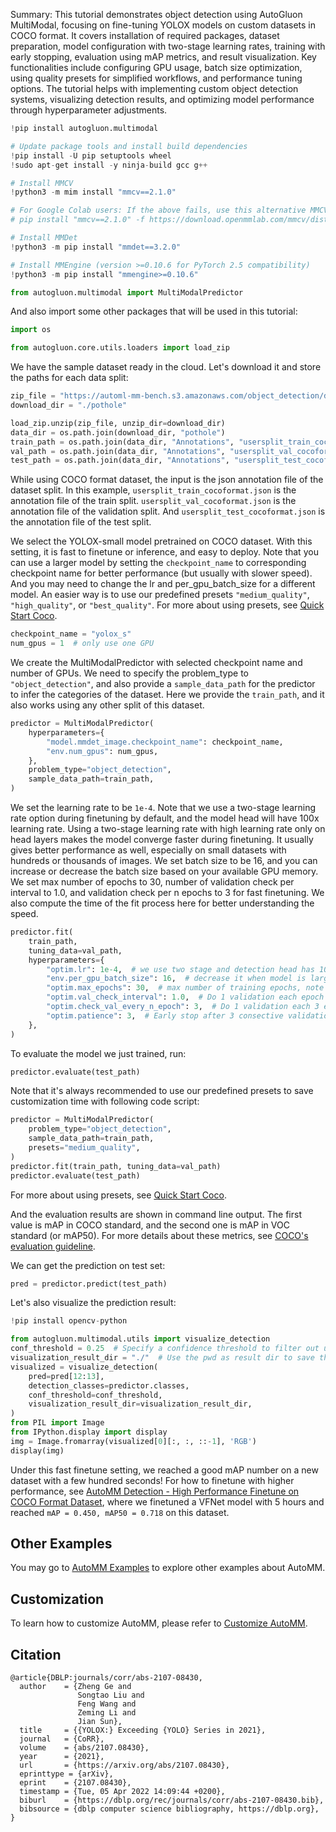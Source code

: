 Summary: This tutorial demonstrates object detection using AutoGluon MultiModal, focusing on fine-tuning YOLOX models on custom datasets in COCO format. It covers installation of required packages, dataset preparation, model configuration with two-stage learning rates, training with early stopping, evaluation using mAP metrics, and result visualization. Key functionalities include configuring GPU usage, batch size optimization, using quality presets for simplified workflows, and performance tuning options. The tutorial helps with implementing custom object detection systems, visualizing detection results, and optimizing model performance through hyperparameter adjustments.

```python
!pip install autogluon.multimodal
```


```python
# Update package tools and install build dependencies
!pip install -U pip setuptools wheel
!sudo apt-get install -y ninja-build gcc g++

# Install MMCV
!python3 -m mim install "mmcv==2.1.0"

# For Google Colab users: If the above fails, use this alternative MMCV installation
# pip install "mmcv==2.1.0" -f https://download.openmmlab.com/mmcv/dist/cu121/torch2.1.0/index.html

# Install MMDet
!python3 -m pip install "mmdet==3.2.0"

# Install MMEngine (version >=0.10.6 for PyTorch 2.5 compatibility)
!python3 -m pip install "mmengine>=0.10.6"
```


```python
from autogluon.multimodal import MultiModalPredictor
```

And also import some other packages that will be used in this tutorial:


```python
import os

from autogluon.core.utils.loaders import load_zip
```

We have the sample dataset ready in the cloud. Let's download it and store the paths for each data split:


```python
zip_file = "https://automl-mm-bench.s3.amazonaws.com/object_detection/dataset/pothole.zip"
download_dir = "./pothole"

load_zip.unzip(zip_file, unzip_dir=download_dir)
data_dir = os.path.join(download_dir, "pothole")
train_path = os.path.join(data_dir, "Annotations", "usersplit_train_cocoformat.json")
val_path = os.path.join(data_dir, "Annotations", "usersplit_val_cocoformat.json")
test_path = os.path.join(data_dir, "Annotations", "usersplit_test_cocoformat.json")
```

While using COCO format dataset, the input is the json annotation file of the dataset split.
In this example, `usersplit_train_cocoformat.json` is the annotation file of the train split.
`usersplit_val_cocoformat.json` is the annotation file of the validation split.
And `usersplit_test_cocoformat.json` is the annotation file of the test split.

We select the YOLOX-small model pretrained on COCO dataset. With this setting, it is fast to finetune or inference,
and easy to deploy. Note that you can use a larger model by setting the `checkpoint_name` to corresponding checkpoint name for better performance (but usually with slower speed).
And you may need to change the lr and per_gpu_batch_size for a different model.
An easier way is to use our predefined presets `"medium_quality"`, `"high_quality"`, or `"best_quality"`.
For more about using presets, see [Quick Start Coco](../quick_start/quick_start_coco).



```python
checkpoint_name = "yolox_s"
num_gpus = 1  # only use one GPU
```

We create the MultiModalPredictor with selected checkpoint name and number of GPUs.
We need to specify the problem_type to `"object_detection"`,
and also provide a `sample_data_path` for the predictor to infer the categories of the dataset.
Here we provide the `train_path`, and it also works using any other split of this dataset.


```python
predictor = MultiModalPredictor(
    hyperparameters={
        "model.mmdet_image.checkpoint_name": checkpoint_name,
        "env.num_gpus": num_gpus,
    },
    problem_type="object_detection",
    sample_data_path=train_path,
)
```

We set the learning rate to be `1e-4`.
Note that we use a two-stage learning rate option during finetuning by default,
and the model head will have 100x learning rate.
Using a two-stage learning rate with high learning rate only on head layers makes
the model converge faster during finetuning. It usually gives better performance as well,
especially on small datasets with hundreds or thousands of images.
We set batch size to be 16, and you can increase or decrease the batch size based on your available GPU memory.
We set max number of epochs to 30, number of validation check per interval to 1.0,
and validation check per n epochs to 3 for fast finetuning.
We also compute the time of the fit process here for better understanding the speed.


```python
predictor.fit(
    train_path,
    tuning_data=val_path,
    hyperparameters={
        "optim.lr": 1e-4,  # we use two stage and detection head has 100x lr
        "env.per_gpu_batch_size": 16,  # decrease it when model is large or GPU memory is small
        "optim.max_epochs": 30,  # max number of training epochs, note that we may early stop before this based on validation setting
        "optim.val_check_interval": 1.0,  # Do 1 validation each epoch
        "optim.check_val_every_n_epoch": 3,  # Do 1 validation each 3 epochs
        "optim.patience": 3,  # Early stop after 3 consective validations are not the best
    },
)
```

To evaluate the model we just trained, run:


```python
predictor.evaluate(test_path)
```

Note that it's always recommended to use our predefined presets to save customization time with following code script:

```python
predictor = MultiModalPredictor(
    problem_type="object_detection",
    sample_data_path=train_path,
    presets="medium_quality",
)
predictor.fit(train_path, tuning_data=val_path)
predictor.evaluate(test_path)
```

For more about using presets, see [Quick Start Coco](../quick_start/quick_start_coco).


And the evaluation results are shown in command line output. 
The first value is mAP in COCO standard, and the second one is mAP in VOC standard (or mAP50). 
For more details about these metrics, see [COCO's evaluation guideline](https://cocodataset.org/#detection-eval).

We can get the prediction on test set:


```python
pred = predictor.predict(test_path)
```

Let's also visualize the prediction result:


```python
!pip install opencv-python
```


```python
from autogluon.multimodal.utils import visualize_detection
conf_threshold = 0.25  # Specify a confidence threshold to filter out unwanted boxes
visualization_result_dir = "./"  # Use the pwd as result dir to save the visualized image
visualized = visualize_detection(
    pred=pred[12:13],
    detection_classes=predictor.classes,
    conf_threshold=conf_threshold,
    visualization_result_dir=visualization_result_dir,
)
from PIL import Image
from IPython.display import display
img = Image.fromarray(visualized[0][:, :, ::-1], 'RGB')
display(img)
```

Under this fast finetune setting, we reached a good mAP number on a new dataset with a few hundred seconds!
For how to finetune with higher performance,
see [AutoMM Detection - High Performance Finetune on COCO Format Dataset](../finetune/detection_high_performance_finetune_coco.ipynb), where we finetuned a VFNet model with 
5 hours and reached `mAP = 0.450, mAP50 = 0.718` on this dataset.

## Other Examples

You may go to [AutoMM Examples](https://github.com/autogluon/autogluon/tree/master/examples/automm) to explore other examples about AutoMM.

## Customization
To learn how to customize AutoMM, please refer to [Customize AutoMM](../../advanced_topics/customization.ipynb).

## Citation

```
@article{DBLP:journals/corr/abs-2107-08430,
  author    = {Zheng Ge and
               Songtao Liu and
               Feng Wang and
               Zeming Li and
               Jian Sun},
  title     = {{YOLOX:} Exceeding {YOLO} Series in 2021},
  journal   = {CoRR},
  volume    = {abs/2107.08430},
  year      = {2021},
  url       = {https://arxiv.org/abs/2107.08430},
  eprinttype = {arXiv},
  eprint    = {2107.08430},
  timestamp = {Tue, 05 Apr 2022 14:09:44 +0200},
  biburl    = {https://dblp.org/rec/journals/corr/abs-2107-08430.bib},
  bibsource = {dblp computer science bibliography, https://dblp.org},
}
```

